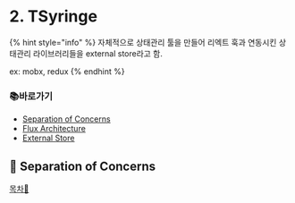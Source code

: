 # 2. TSyringe

{% hint style="info" %}
자체적으로 상태관리 툴을 만들어 리엑트 훅과 연동시킨 상태관리 라이브러리들을 external store라고 함.

ex: mobx, redux
{% endhint %}

### 📚바로가기

- [Separation of Concerns](6.-extemal-store.md#separation-of-concerns)
- [Flux Architecture](6.-extemal-store.md#flux-architecture)
- [External Store](6.-extemal-store.md#external-store)

## 📍 Separation of Concerns

[목차🔺](6.-extemal-store.md#undefined)
